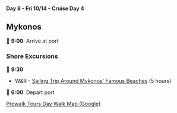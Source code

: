 #### Day 8 - Fri 10/14 - Cruise Day 4
## **Mykonos**

🚢 **9:00**: Arrive at port

### Shore Excursions
🏰 **9:30** 
* W&R - [Sailing Trip Around Mykonos' Famous Beaches](https://www.carnival.com/shore-excursions/mykonos/sailing-trip-around-mykonos-famous-beaches-791006?selectedVariant=PR20221011010791006202210140930) (5 hours)

🚢 **6:00**: Depart port

[Prowalk Tours Day Walk Map (Google)](https://www.google.com/maps/d/u/0/viewer?entry=yt&mid=1MkkZgv_bRxTXpCCAZoitdRvj8OhqmGzy&ll=37.44579751131827%2C25.33094954188767&z=18)